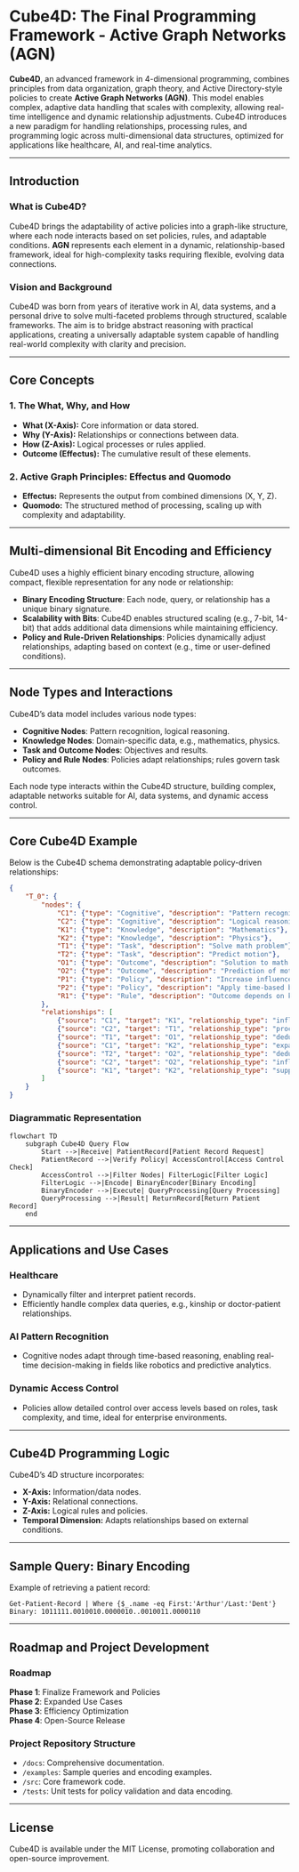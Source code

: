 # Cube4D: The Final Programming Framework - Active Graph Networks (AGN)

**Cube4D**, an advanced framework in 4-dimensional programming, combines principles from data organization, graph theory, and Active Directory-style policies to create **Active Graph Networks (AGN)**. This model enables complex, adaptive data handling that scales with complexity, allowing real-time intelligence and dynamic relationship adjustments. Cube4D introduces a new paradigm for handling relationships, processing rules, and programming logic across multi-dimensional data structures, optimized for applications like healthcare, AI, and real-time analytics.

---

## Introduction

### What is Cube4D?
Cube4D brings the adaptability of active policies into a graph-like structure, where each node interacts based on set policies, rules, and adaptable conditions. **AGN** represents each element in a dynamic, relationship-based framework, ideal for high-complexity tasks requiring flexible, evolving data connections.

### Vision and Background
Cube4D was born from years of iterative work in AI, data systems, and a personal drive to solve multi-faceted problems through structured, scalable frameworks. The aim is to bridge abstract reasoning with practical applications, creating a universally adaptable system capable of handling real-world complexity with clarity and precision.

---

## Core Concepts

### 1. **The What, Why, and How**
   - **What (X-Axis):** Core information or data stored.
   - **Why (Y-Axis):** Relationships or connections between data.
   - **How (Z-Axis):** Logical processes or rules applied.
   - **Outcome (Effectus):** The cumulative result of these elements.

### 2. **Active Graph Principles: Effectus and Quomodo**
   - **Effectus:** Represents the output from combined dimensions (X, Y, Z).
   - **Quomodo:** The structured method of processing, scaling up with complexity and adaptability.

---

## Multi-dimensional Bit Encoding and Efficiency

Cube4D uses a highly efficient binary encoding structure, allowing compact, flexible representation for any node or relationship:
   - **Binary Encoding Structure**: Each node, query, or relationship has a unique binary signature.
   - **Scalability with Bits**: Cube4D enables structured scaling (e.g., 7-bit, 14-bit) that adds additional data dimensions while maintaining efficiency.
   - **Policy and Rule-Driven Relationships**: Policies dynamically adjust relationships, adapting based on context (e.g., time or user-defined conditions).

---

## Node Types and Interactions

Cube4D’s data model includes various node types:
   - **Cognitive Nodes**: Pattern recognition, logical reasoning.
   - **Knowledge Nodes**: Domain-specific data, e.g., mathematics, physics.
   - **Task and Outcome Nodes**: Objectives and results.
   - **Policy and Rule Nodes**: Policies adapt relationships; rules govern task outcomes.

Each node type interacts within the Cube4D structure, building complex, adaptable networks suitable for AI, data systems, and dynamic access control.

---

## Core Cube4D Example

Below is the Cube4D schema demonstrating adaptable policy-driven relationships:

```json
{
    "T_0": {
        "nodes": {
            "C1": {"type": "Cognitive", "description": "Pattern recognition"},
            "C2": {"type": "Cognitive", "description": "Logical reasoning"},
            "K1": {"type": "Knowledge", "description": "Mathematics"},
            "K2": {"type": "Knowledge", "description": "Physics"},
            "T1": {"type": "Task", "description": "Solve math problem"},
            "T2": {"type": "Task", "description": "Predict motion"},
            "O1": {"type": "Outcome", "description": "Solution to math problem"},
            "O2": {"type": "Outcome", "description": "Prediction of motion"},
            "P1": {"type": "Policy", "description": "Increase influence for higher knowledge level"},
            "P2": {"type": "Policy", "description": "Apply time-based boost to logical reasoning"},
            "R1": {"type": "Rule", "description": "Outcome depends on knowledge and task complexity"}
        },
        "relationships": [
            {"source": "C1", "target": "K1", "relationship_type": "influences", "policy": "P1"},
            {"source": "C2", "target": "T1", "relationship_type": "processes", "policy": "P2"},
            {"source": "T1", "target": "O1", "relationship_type": "deduces", "rule": "R1"},
            {"source": "C1", "target": "K2", "relationship_type": "expands", "policy": "P1"},
            {"source": "T2", "target": "O2", "relationship_type": "deduces", "rule": "R1"},
            {"source": "C2", "target": "O2", "relationship_type": "influences if", "condition": {"time_period": "day"}},
            {"source": "K1", "target": "K2", "relationship_type": "supports if", "condition": {"task_complexity": "high"}}
        ]
    }
}
```

### Diagrammatic Representation
```mermaid
flowchart TD
    subgraph Cube4D Query Flow
        Start -->|Receive| PatientRecord[Patient Record Request]
        PatientRecord -->|Verify Policy| AccessControl[Access Control Check]
        AccessControl -->|Filter Nodes| FilterLogic[Filter Logic]
        FilterLogic -->|Encode| BinaryEncoder[Binary Encoding]
        BinaryEncoder -->|Execute| QueryProcessing[Query Processing]
        QueryProcessing -->|Result| ReturnRecord[Return Patient Record]
    end
```

---

## Applications and Use Cases

### Healthcare
   - Dynamically filter and interpret patient records.
   - Efficiently handle complex data queries, e.g., kinship or doctor-patient relationships.

### AI Pattern Recognition
   - Cognitive nodes adapt through time-based reasoning, enabling real-time decision-making in fields like robotics and predictive analytics.

### Dynamic Access Control
   - Policies allow detailed control over access levels based on roles, task complexity, and time, ideal for enterprise environments.

---

## Cube4D Programming Logic

Cube4D’s 4D structure incorporates:
   - **X-Axis:** Information/data nodes.
   - **Y-Axis:** Relational connections.
   - **Z-Axis:** Logical rules and policies.
   - **Temporal Dimension:** Adapts relationships based on external conditions.

---

## Sample Query: Binary Encoding

Example of retrieving a patient record:

```plaintext
Get-Patient-Record | Where {$_.name -eq First:'Arthur'/Last:'Dent'}
Binary: 1011111.0010010.0000010..0010011.0000110
```

---

## Roadmap and Project Development

### Roadmap

**Phase 1**: Finalize Framework and Policies  
**Phase 2**: Expanded Use Cases  
**Phase 3**: Efficiency Optimization  
**Phase 4**: Open-Source Release  

### Project Repository Structure

- `/docs`: Comprehensive documentation.
- `/examples`: Sample queries and encoding examples.
- `/src`: Core framework code.
- `/tests`: Unit tests for policy validation and data encoding.

---

## License

Cube4D is available under the MIT License, promoting collaboration and open-source improvement.
